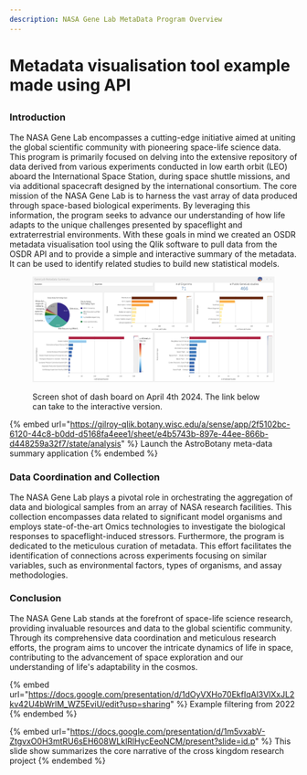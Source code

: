 ```yaml
---
description: NASA Gene Lab MetaData Program Overview
---
```


# Metadata visualisation tool example made using API

##

### Introduction

The NASA Gene Lab encompasses a cutting-edge initiative aimed at uniting the global scientific community with pioneering space-life science data. This program is primarily focused on delving into the extensive repository of data derived from various experiments conducted in low earth orbit (LEO) aboard the International Space Station, during space shuttle missions, and via additional spacecraft designed by the international consortium. The core mission of the NASA Gene Lab is to harness the vast array of data produced through space-based biological experiments. By leveraging this information, the program seeks to advance our understanding of how life adapts to the unique challenges presented by spaceflight and extraterrestrial environments. With these goals in mind we created an OSDR metadata visualisation tool using the Qlik software to pull data from the OSDR API and to provide a simple and interactive summary of the metadata. It can be used to identify related studies to build new statistical models.

<figure><img src=".gitbook/assets/image (24).png" alt=""><figcaption><p>Screen shot of dash board on April 4th 2024. The link below can take to the interactive version.</p></figcaption></figure>

{% embed url="https://gilroy-qlik.botany.wisc.edu/a/sense/app/2f5102bc-6120-44c8-b0dd-d5168fa4eee1/sheet/e4b5743b-897e-44ee-866b-d448259a32f7/state/analysis" %}
Launch the AstroBotany meta-data summary application
{% endembed %}



### Data Coordination and Collection

The NASA Gene Lab plays a pivotal role in orchestrating the aggregation of data and biological samples from an array of NASA research facilities. This collection encompasses data related to significant model organisms and employs state-of-the-art Omics technologies to investigate the biological responses to spaceflight-induced stressors. Furthermore, the program is dedicated to the meticulous curation of metadata. This effort facilitates the identification of connections across experiments focusing on similar variables, such as environmental factors, types of organisms, and assay methodologies.

### Conclusion

The NASA Gene Lab stands at the forefront of space-life science research, providing invaluable resources and data to the global scientific community. Through its comprehensive data coordination and meticulous research efforts, the program aims to uncover the intricate dynamics of life in space, contributing to the advancement of space exploration and our understanding of life's adaptability in the cosmos.



{% embed url="https://docs.google.com/presentation/d/1dOyVXHo70EkfIqAl3VlXxJL2kv42U4bWrlM_WZ5EviU/edit?usp=sharing" %}
Example filtering from 2022
{% endembed %}







{% embed url="https://docs.google.com/presentation/d/1m5vxabV-ZtgvxO0H3mtRU6sEH608WLklRlHycEeoNCM/present?slide=id.p" %}
This slide show summarizes the core narrative of the cross kingdom research project
{% endembed %}

